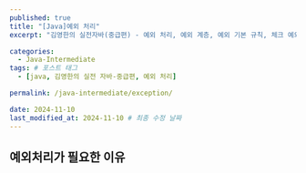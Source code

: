 ```yaml
---
published: true
title: "[Java]예외 처리"
excerpt: "김영한의 실전자바(중급편) - 예외 처리, 예외 계층, 예외 기본 규칙, 체크 예외, 언체크 예외"

categories:
  - Java-Intermediate
tags: # 포스트 태그
  - [java, 김영한의 실전 자바-중급편, 예외 처리] 

permalink: /java-intermediate/exception/

date: 2024-11-10
last_modified_at: 2024-11-10 # 최종 수정 날짜
---
```


## 예외처리가 필요한 이유

